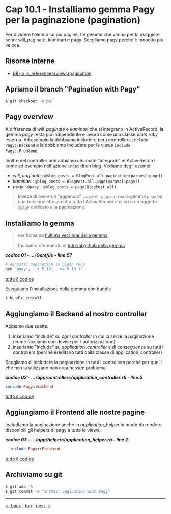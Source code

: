 # <a name="top"></a> Cap 10.1 - Installiamo gemma Pagy per la paginazione (pagination)

Per dividere l'elenco su più pagine.
Le gemme che vanno per la maggiore sono: will_paginate, kaminari e pagy. Scegliamo pagy perché è mooolto più veloce.



## Risorse interne

- [99-rails_references/views/pagination]()



## Apriamo il branch "Pagination with Pagy"

```bash
$ git checkout -b pp
```



## Pagy overview

A differenza di *will_paginate* e *kaminari* che si integrano in ActiveRecord, la gemma *pagy* resta più indipendente e lavora come una classe *plain ruby* esterna.
Ad esempio la dobbiamo includere per i controllers `include Pagy::Backend` e la dobbiamo includere per le views `include Pagy::Frontend`.

Inoltre nel controller non abbiamo chiamate "integrate" in ActiveRecord come ad esempio nell'azione `index` di un blog. Vediamo degli esempi:

- *will_paginate* : `@blog_posts = BlogPost.all.pagination(params[:page])`
- *kaminari*      : `@blog_posts = BlogPost.all.page(params[:page])`
- *pagy*          : `@pagy, @blog_posts = pagy(BlogPost.all)`

> Invece di avere un "aggancio" `.page` o `.pagination` la gemma `pagy` ha una funzione che accetta tutto l'ActiveRecord e ci crea un oggetto `@pagy` dedicato alla paginazione.



## Installiamo la gemma

> verifichiamo [l'ultima versione della gemma](https://rubygems.org/gems/pagy)
>
> facciamo riferimento al [tutorial github della gemma](https://github.com/ddnexus/pagy)

***codice 01 - .../Gemfile - line:57***

```ruby
# Agnostic pagination in plain ruby
gem 'pagy', '~> 5.10', '>= 5.10.1'
```

[tutto il codice](https://github.com/flaviobordonidev/leanpubabrandnewcms/blob/master/ubuntudream/10-pagination/01_01-gemfile.rb)

Eseguiamo l'installazione della gemma con bundle

```bash
$ bundle install
```



## Aggiungiamo il Backend al nostro controller

Abbiamo due scelte:

1. inseriamo "include" su *ogni controller* in cui ci serve la paginazione (come facciamo con devise per l'autorizzazione)
2. inseriamo "include" su *application_controller* e di conseguenza su tutti i controllers (perché ereditano tutti dalla classe di application_controller) 

Scegliamo di includere la paginazione in tutti i controllers perché per quelli che non la utilizzano non crea nessun problema.

***codice 02 - .../app/controllers/application_controller.rb - line:5***

```ruby
include Pagy::Backend
```

[tutto il codice](https://github.com/flaviobordonidev/leanpubabrandnewcms/blob/master/01-base/17-pagination/01_02-controllers-application_controller.rb)



## Aggiungiamo il Frontend alle nostre pagine

Includiamo la paginazione anche in *application_helper* in modo da rendere disponibili gli helpers di pagy a tutte le views.

***codice 03 - .../app/helpers/application_helper.rb - line:2***

```ruby
  include Pagy::Frontend
```

[tutto il codice](https://github.com/flaviobordonidev/leanpubabrandnewcms/blob/master/01-base/17-pagination/01_04-helpers-application_helper.rb)



## Archiviamo su git

```bash
$ git add -A
$ git commit -m "Install pagination with pagy"
```



---

[<- back](https://github.com/flaviobordonidev/leanpubabrandnewcms/blob/master/01-base/16-rolification/05_00-authorization-more_roles-it.md)
 | [top](#top) |
[next ->](https://github.com/flaviobordonidev/leanpubabrandnewcms/blob/master/01-base/17-pagination/02_00-eg_posts_pagination-it.md)
